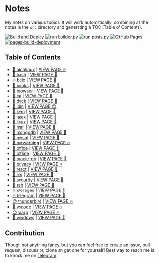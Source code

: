 # Notes

My notes on various topics. It will work automatically, combining all the notes in the `src` directory and generating a TOC (Table of Contents).

[![Build and Deploy](https://github.com/SharafatKarim/notes/actions/workflows/action.yml/badge.svg)](https://github.com/SharafatKarim/notes/actions/workflows/action.yml)
[![run builder.py](https://github.com/SharafatKarim/notes/actions/workflows/action.yml/badge.svg)](https://github.com/SharafatKarim/notes/actions/workflows/action.yml)
[![run posts.py](https://github.com/SharafatKarim/notes/actions/workflows/posts.yml/badge.svg)](https://github.com/SharafatKarim/notes/actions/workflows/posts.yml)
[![GitHub Pages](https://github.com/SharafatKarim/notes/actions/workflows/gh-pages.yml/badge.svg)](https://github.com/SharafatKarim/notes/actions/workflows/gh-pages.yml)
[![pages-build-deployment](https://github.com/SharafatKarim/notes/actions/workflows/pages/pages-build-deployment/badge.svg)](https://github.com/SharafatKarim/notes/actions/workflows/pages/pages-build-deployment)


## Table of Contents

- [👾 archlinux](src/archlinux.md) | <a href='https://sharafat.is-a.dev/notes/archlinux' target='_blank'>VIEW PAGE 🔥</a>
- [🚀 bash](src/bash.md) | <a href='https://sharafat.is-a.dev/notes/bash' target='_blank'>VIEW PAGE 🌈</a>
- [🔥 bdix](src/bdix.md) | <a href='https://sharafat.is-a.dev/notes/bdix' target='_blank'>VIEW PAGE 🌈</a>
- [🎉 books](src/books.md) | <a href='https://sharafat.is-a.dev/notes/books' target='_blank'>VIEW PAGE 🌟</a>
- [👾 browser](src/browser.md) | <a href='https://sharafat.is-a.dev/notes/browser' target='_blank'>VIEW PAGE 🎉</a>
- [🎉 cp](src/cp.md) | <a href='https://sharafat.is-a.dev/notes/cp' target='_blank'>VIEW PAGE 🍕</a>
- [🤖 duck](src/duck.md) | <a href='https://sharafat.is-a.dev/notes/duck' target='_blank'>VIEW PAGE 🎉</a>
- [🚀 idm](src/idm.md) | <a href='https://sharafat.is-a.dev/notes/idm' target='_blank'>VIEW PAGE 😊</a>
- [🌟 kvm](src/kvm.md) | <a href='https://sharafat.is-a.dev/notes/kvm' target='_blank'>VIEW PAGE 🌈</a>
- [🎉 latex](src/latex.md) | <a href='https://sharafat.is-a.dev/notes/latex' target='_blank'>VIEW PAGE 🎸</a>
- [🎸 linux](src/linux.md) | <a href='https://sharafat.is-a.dev/notes/linux' target='_blank'>VIEW PAGE 🎉</a>
- [🎉 mail](src/mail.md) | <a href='https://sharafat.is-a.dev/notes/mail' target='_blank'>VIEW PAGE 🤖</a>
- [🎉 mongodb](src/mongodb.md) | <a href='https://sharafat.is-a.dev/notes/mongodb' target='_blank'>VIEW PAGE 🌟</a>
- [🌟 mysql](src/mysql.md) | <a href='https://sharafat.is-a.dev/notes/mysql' target='_blank'>VIEW PAGE 🌟</a>
- [🤖 networking](src/networking.md) | <a href='https://sharafat.is-a.dev/notes/networking' target='_blank'>VIEW PAGE 🔥</a>
- [🍕 office](src/office.md) | <a href='https://sharafat.is-a.dev/notes/office' target='_blank'>VIEW PAGE 🎸</a>
- [🌟 offline](src/offline.md) | <a href='https://sharafat.is-a.dev/notes/offline' target='_blank'>VIEW PAGE 🌈</a>
- [🎉 oracle-db](src/oracle-db.md) | <a href='https://sharafat.is-a.dev/notes/oracle-db' target='_blank'>VIEW PAGE 🎸</a>
- [🚀 privacy](src/privacy.md) | <a href='https://sharafat.is-a.dev/notes/privacy' target='_blank'>VIEW PAGE 🔥</a>
- [🎸 react](src/react.md) | <a href='https://sharafat.is-a.dev/notes/react' target='_blank'>VIEW PAGE 🎸</a>
- [🎸 rss](src/rss.md) | <a href='https://sharafat.is-a.dev/notes/rss' target='_blank'>VIEW PAGE 🍕</a>
- [🌟 security](src/security.md) | <a href='https://sharafat.is-a.dev/notes/security' target='_blank'>VIEW PAGE 🌟</a>
- [🤖 ssh](src/ssh.md) | <a href='https://sharafat.is-a.dev/notes/ssh' target='_blank'>VIEW PAGE 🎉</a>
- [🔥 storages](src/storages.md) | <a href='https://sharafat.is-a.dev/notes/storages' target='_blank'>VIEW PAGE 🤖</a>
- [🔥 telegram](src/telegram.md) | <a href='https://sharafat.is-a.dev/notes/telegram' target='_blank'>VIEW PAGE 🚀</a>
- [😊 thunderbird](src/thunderbird.md) | <a href='https://sharafat.is-a.dev/notes/thunderbird' target='_blank'>VIEW PAGE 🔥</a>
- [🤖 vscode](src/vscode.md) | <a href='https://sharafat.is-a.dev/notes/vscode' target='_blank'>VIEW PAGE 🔥</a>
- [😊 warp](src/warp.md) | <a href='https://sharafat.is-a.dev/notes/warp' target='_blank'>VIEW PAGE 🔥</a>
- [🤖 windows](src/windows.md) | <a href='https://sharafat.is-a.dev/notes/windows' target='_blank'>VIEW PAGE 🎸</a>

## Contribution

Though not anything fancy, but you can feel free to create an issue, pull request, discuss or, clone an get one for yourself!
Best way to reach me is to knock me on [Telegram](https://t.me/SharafatKarim).

